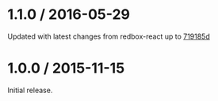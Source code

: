 # 1.1.0 / 2016-05-29

Updated with latest changes from redbox-react up to [719185d](https://github.com/KeywordBrain/redbox-react/tree/719185de30fa1007ba368732080b903b71da2025)

# 1.0.0 / 2015-11-15

Initial release.
